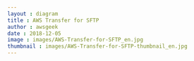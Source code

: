 ```yaml
---
layout : diagram
title : AWS Transfer for SFTP
author : awsgeek
date : 2018-12-05
image : images/AWS-Transfer-for-SFTP_en.jpg
thumbnail : images/AWS-Transfer-for-SFTP-thumbnail_en.jpg
---
```


